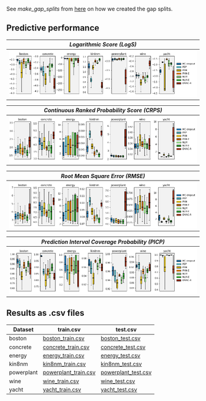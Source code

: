 See *make_gap_splits* from [here](../../../nnuncert/utils/traintest.py) on how we created the gap splits.

Predictive performance
------
| *Logarithmic Score (LogS)* |
|:--:|
| ![box_LogS.png](_boxplot/box_uci_gap_test_log_score.png) |

| *Continuous Ranked Probability Score (CRPS)* |
|:--:|
| ![box_CRPS.png](_boxplot/box_uci_gap_test_crps.png) |

| *Root Mean Square Error (RMSE)* |
|:--:|
| ![box_RMSE.png](_boxplot/box_uci_gap_test_rmse.png) |

| *Prediction Interval Coverage Probability (PICP)* |
|:--:|
| ![box_PICP.png](_boxplot/box_uci_gap_test_picp.png) |


Results as .csv files
-----
Dataset | train.csv | test.csv
--- | --- | ---
boston | [boston_train.csv](boston_train.csv) | [boston_test.csv](boston_test.csv)
concrete | [concrete_train.csv](concrete_train.csv) | [concrete_test.csv](concrete_test.csv)
energy | [energy_train.csv](energy_train.csv) | [energy_test.csv](energy_test.csv)
kin8nm | [kin8nm_train.csv](kin8nm_train.csv) | [kin8nm_test.csv](kin8nm_test.csv)
powerplant | [powerplant_train.csv](powerplant_train.csv) | [powerplant_test.csv](powerplant_test.csv)
wine | [wine_train.csv](wine_train.csv) | [wine_test.csv](wine_test.csv)
yacht | [yacht_train.csv](yacht_train.csv) | [yacht_test.csv](yacht_test.csv)
